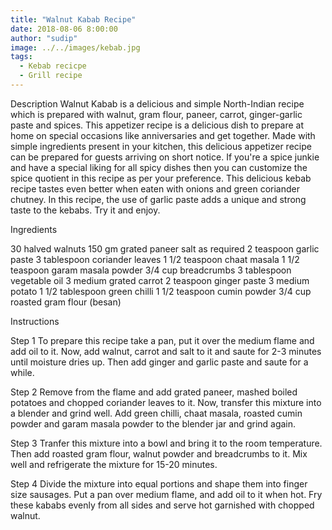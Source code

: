 ```yaml
---
title: "Walnut Kabab Recipe"
date: 2018-08-06 8:00:00
author: "sudip"
image: ../../images/kebab.jpg
tags:
  - Kebab recicpe
  - Grill recipe
---
```


Description
Walnut Kabab is a delicious and simple North-Indian recipe which is prepared with walnut, gram flour, paneer, carrot, ginger-garlic paste and spices. This appetizer recipe is a delicious dish to prepare at home on special occasions like anniversaries and get together. Made with simple ingredients present in your kitchen, this delicious appetizer recipe can be prepared for guests arriving on short notice. If you're a spice junkie and have a special liking for all spicy dishes then you can customize the spice quotient in this recipe as per your preference. This delicious kebab recipe tastes even better when eaten with onions and green coriander chutney. In this recipe, the use of garlic paste adds a unique and strong taste to the kebabs. Try it and enjoy.

Ingredients

30 halved walnuts
150 gm grated paneer
salt as required
2 teaspoon garlic paste
3 tablespoon coriander leaves
1 1/2 teaspoon chaat masala
1 1/2 teaspoon garam masala powder
3/4 cup breadcrumbs
3 tablespoon vegetable oil
3 medium grated carrot
2 teaspoon ginger paste
3 medium potato
1 1/2 tablespoon green chilli
1 1/2 teaspoon cumin powder
3/4 cup roasted gram flour (besan)

Instructions

Step 1
To prepare this recipe take a pan, put it over the medium flame and add oil to it. Now, add walnut, carrot and salt to it and saute for 2-3 minutes until moisture dries up. Then add ginger and garlic paste and saute for a while.

Step 2
Remove from the flame and add grated paneer, mashed boiled potatoes and chopped coriander leaves to it. Now, transfer this mixture into a blender and grind well. Add green chilli, chaat masala, roasted cumin powder and garam masala powder to the blender jar and grind again.

Step 3
Tranfer this mixture into a bowl and bring it to the room temperature. Then add roasted gram flour, walnut powder and breadcrumbs to it. Mix well and refrigerate the mixture for 15-20 minutes.

Step 4
Divide the mixture into equal portions and shape them into finger size sausages. Put a pan over medium flame, and add oil to it when hot. Fry these kababs evenly from all sides and serve hot garnished with chopped walnut.
